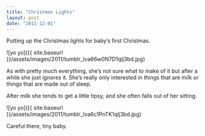 ```yaml
---
title: "Christmas Lights"
layout: post
date: "2011-12-01"
---
```


Putting up the Christmas lights for baby’s first Christmas.

![yo yo]({{ site.baseurl }}/assets/images/2011/tumblr_lva66w0N7D1qlj3bd.jpg)

As with pretty much everything, she’s not sure what to make of it but after a while she just ignores it. She’s really only interested in things that are milk or things that are made out of sleep.

After milk she tends to get a little tipsy, and she often falls out of her sitting.

![yo yo]({{ site.baseurl }}/assets/images/2011/tumblr_lva6c1PnTK1qlj3bd.jpg)

Careful there, tiny baby.
